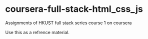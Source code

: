 # coursera-full-stack-html_css_js
Assignments of HKUST full stack series course 1 on coursera 

Use this as a refrence material.

